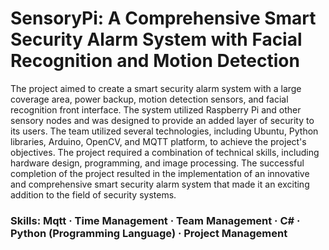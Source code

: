 # SensoryPi: A Comprehensive Smart Security Alarm System with Facial Recognition and Motion Detection

The project aimed to create a smart security alarm system with a large coverage area, power backup, motion detection sensors, and facial recognition front interface. The system utilized Raspberry Pi and other sensory nodes and was designed to provide an added layer of security to its users. The team utilized several technologies, including Ubuntu, Python libraries, Arduino, OpenCV, and MQTT platform, to achieve the project's objectives. The project required a combination of technical skills, including hardware design, programming, and image processing. The successful completion of the project resulted in the implementation of an innovative and comprehensive smart security alarm system that made it an exciting addition to the field of security systems.

### Skills: Mqtt · Time Management · Team Management · C# · Python (Programming Language) · Project Management
